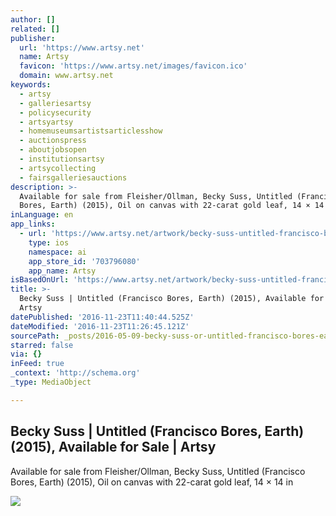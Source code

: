 ```yaml
---
author: []
related: []
publisher:
  url: 'https://www.artsy.net'
  name: Artsy
  favicon: 'https://www.artsy.net/images/favicon.ico'
  domain: www.artsy.net
keywords:
  - artsy
  - galleriesartsy
  - policysecurity
  - artsyartsy
  - homemuseumsartistsarticlesshow
  - auctionspress
  - aboutjobsopen
  - institutionsartsy
  - artsycollecting
  - fairsgalleriesauctions
description: >-
  Available for sale from Fleisher/Ollman, Becky Suss, Untitled (Francisco
  Bores, Earth) (2015), Oil on canvas with 22-carat gold leaf, 14 × 14 in
inLanguage: en
app_links:
  - url: 'https://www.artsy.net/artwork/becky-suss-untitled-francisco-bores-earth'
    type: ios
    namespace: ai
    app_store_id: '703796080'
    app_name: Artsy
isBasedOnUrl: 'https://www.artsy.net/artwork/becky-suss-untitled-francisco-bores-earth'
title: >-
  Becky Suss | Untitled (Francisco Bores, Earth) (2015), Available for Sale |
  Artsy
datePublished: '2016-11-23T11:40:44.525Z'
dateModified: '2016-11-23T11:26:45.121Z'
sourcePath: _posts/2016-05-09-becky-suss-or-untitled-francisco-bores-earth-2015-avail.md
starred: false
via: {}
inFeed: true
_context: 'http://schema.org'
_type: MediaObject

---
```

<article style=""><h1>Becky Suss | Untitled (Francisco Bores, Earth) (2015), Available for Sale | Artsy</h1><p>Available for sale from Fleisher/Ollman, Becky Suss, Untitled (Francisco Bores, Earth) (2015), Oil on canvas with 22-carat gold leaf, 14 × 14 in</p><img src="https://d32dm0rphc51dk.cloudfront.net/-g_JkMyWgSuyz01aqEk12Q/large.jpg" /></article>